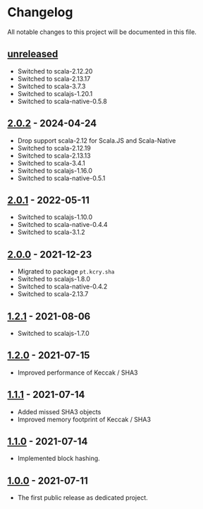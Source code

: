 # Changelog

All notable changes to this project will be documented in this file.

## [unreleased]
- Switched to scala-2.12.20
- Switched to scala-2.13.17
- Switched to scala-3.7.3
- Switched to scalajs-1.20.1
- Switched to scala-native-0.5.8

## [2.0.2] - 2024-04-24
- Drop support scala-2.12 for Scala.JS and Scala-Native
- Switched to scala-2.12.19
- Switched to scala-2.13.13
- Switched to scala-3.4.1
- Switched to scalajs-1.16.0
- Switched to scala-native-0.5.1

## [2.0.1] - 2022-05-11
- Switched to scalajs-1.10.0
- Switched to scala-native-0.4.4
- Switched to scala-3.1.2

## [2.0.0] - 2021-12-23
- Migrated to package `pt.kcry.sha`
- Switched to scalajs-1.8.0
- Switched to scala-native-0.4.2
- Switched to scala-2.13.7

## [1.2.1] - 2021-08-06
- Switched to scalajs-1.7.0

## [1.2.0] - 2021-07-15
- Improved performance of Keccak / SHA3

## [1.1.1] - 2021-07-14
- Added missed SHA3 objects
- Improved memory footprint of Keccak / SHA3

## [1.1.0] - 2021-07-14
- Implemented block hashing.

## [1.0.0] - 2021-07-11
- The first public release as dedicated project.

[unreleased]: https://github.com/kcrypt/scala-sha/compare/v2.0.2...HEAD
[2.0.2]: https://github.com/kcrypt/scala-sha/compare/v2.0.1...v2.0.2
[2.0.1]: https://github.com/kcrypt/scala-sha/compare/v2.0.0...v2.0.1
[2.0.0]: https://github.com/kcrypt/scala-sha/compare/v1.2.1...v2.0.0
[1.2.1]: https://github.com/kcrypt/scala-sha/compare/v1.2.0...v1.2.1
[1.2.0]: https://github.com/kcrypt/scala-sha/compare/v1.1.1...v1.2.0
[1.1.1]: https://github.com/kcrypt/scala-sha/compare/v1.1.0...v1.1.1
[1.1.0]: https://github.com/kcrypt/scala-sha/compare/v1.0.0...v1.1.0
[1.0.0]: https://github.com/kcrypt/scala-sha/releases/tagv1.0.0

